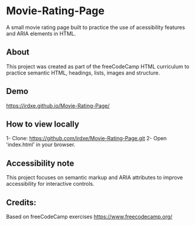 # Movie-Rating-Page

A small movie rating page built to practice the use of acessibility features and ARIA elements in HTML.

## About

This project was created as part of the freeCodeCamp HTML curriculum to practice semantic HTML, headings, lists, images and structure.

## Demo
https://irdxe.github.io/Movie-Rating-Page/

## How to view locally

1- Clone: https://github.com/irdxe/Movie-Rating-Page.git
2- Open 'index.html' in your browser.

## Accessibility note

This project focuses on semantic markup and ARIA attributes to improve accessibility for interactive controls.


## Credits:

Based on freeCodeCamp exercises https://www.freecodecamp.org/

